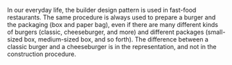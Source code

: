 In our everyday life, the builder design pattern is used in fast-food restaurants. The same procedure is always used to prepare a burger and the packaging (box and paper bag), even if there are many different kinds of burgers (classic, cheeseburger, and more) and different packages (small-sized box, medium-sized box, and so forth). The difference between a classic burger and a cheeseburger is in the representation, and not in the construction procedure.

